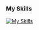 ### My Skills

[![My Skills](https://skillicons.dev/icons?i=java,php,html,js,mysql,postgres,docker,postman)](https://skillicons.dev)
